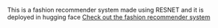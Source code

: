 This is a fashion recommender system made using RESNET and it is deployed in hugging face
[Check out the fashion recommender system](https://huggingface.co/spaces/Manasa1/Fashion_Recommender_System)
